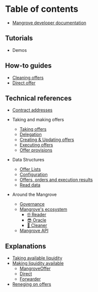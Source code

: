 # Table of contents

* [Mangrove developer documentation](README.md)
## Tutorials
* Demos  

## How-to guides
* [Cleaning offers](offer-taker/cleaning-an-offer.md)
* [Direct offer](offer-making-strategies/basic-offer.md)

## Technical references
  * [Contract addresses](contract-addresses.md)

  * Taking and making offers
    * [Taking offers](offer-taker/taker-order.md)
    * [Delegation](offer-taker/delegate-takers.md)
    * [Creating & Updating offers](offer-maker/reactive-offer.md)
    * [Executing offers](offer-maker/maker-contract.md)
    * [Offer provisions](offer-maker/offer-provision.md)
  
  * Data Structures
    * [Offer Lists](data-structures/market.md)
    * [Configuration](data-structures/mangrove-configuration.md)
    * [Offers, orders and execution results](data-structures/offer-data-structures.md)
    * [Read data](data-structures/read-data.md)

  * Around the Mangrove <a href="#meta-topics" id="meta-topics"></a>
    * [Governance](meta-topics/governance.md)
    * [Mangrove's ecosystem](meta-topics/mangroves-ecosystem/README.md)
      * [🤓 Reader](meta-topics/mangroves-ecosystem/reader.md)
      * [😎 Oracle](meta-topics/mangroves-ecosystem/monitor.md)
      * [👾 Cleaner](meta-topics/mangroves-ecosystem/cleaner.md)
    * [Mangrove API](meta-topics/mangrove-api/README.md)

## Explanations
* [Taking available liquidity](offer-taker/README.md)
* [Making liquidity available](offer-maker/README.md)
  * [MangroveOffer](offer-maker/mangrover-offer.md)
  * [Direct](offer-maker/Direct.md)
  * [Forwarder](offer-maker/Forwarder.md)
* [Reneging on offers](offer-making-strategies/taker-compensation.md)
